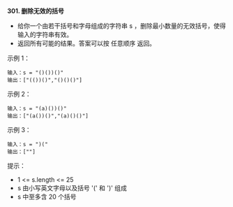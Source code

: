 **301. 删除无效的括号**
- 给你一个由若干括号和字母组成的字符串 s ，删除最小数量的无效括号，使得输入的字符串有效。
- 返回所有可能的结果。答案可以按 任意顺序 返回。

示例 1：
```
输入：s = "()())()"
输出：["(())()","()()()"]
```
示例 2：
```
输入：s = "(a)())()"
输出：["(a())()","(a)()()"]
```
示例 3：
```
输入：s = ")("
输出：[""]
```

提示：
- 1 <= s.length <= 25
- s 由小写英文字母以及括号 '(' 和 ')' 组成
- s 中至多含 20 个括号